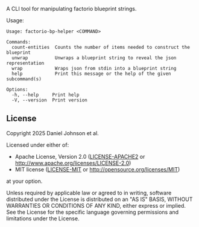 A CLI tool for manipulating factorio blueprint strings.

Usage:

```
Usage: factorio-bp-helper <COMMAND>

Commands:
  count-entities  Counts the number of items needed to construct the blueprint
  unwrap          Unwraps a blueprint string to reveal the json representation
  wrap            Wraps json from stdin into a blueprint string
  help            Print this message or the help of the given subcommand(s)

Options:
  -h, --help     Print help
  -V, --version  Print version
```

## License

Copyright 2025 Daniel Johnson et al.

Licensed under either of:

- Apache License, Version 2.0 ([LICENSE-APACHE2](LICENSE-APACHE2) or <http://www.apache.org/licenses/LICENSE-2.0>)
- MIT license ([LICENSE-MIT](LICENSE-MIT) or <http://opensource.org/licenses/MIT>)

at your option.

Unless required by applicable law or agreed to in writing, software
distributed under the License is distributed on an "AS IS" BASIS,
WITHOUT WARRANTIES OR CONDITIONS OF ANY KIND, either express or implied.
See the License for the specific language governing permissions and
limitations under the License.

